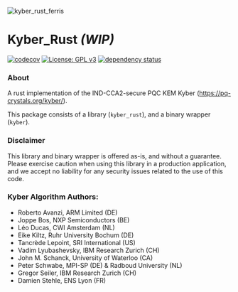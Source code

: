 ![kyber_rust_ferris](./kyber_rust_ferris.png)

# Kyber_Rust _(WIP)_

[![codecov](https://codecov.io/github/supinie/kyber_rust/branch/main/graph/badge.svg?token=S7UTUFQ8M5)](https://codecov.io/github/supinie/kyber_rust)
[![License: GPL v3](https://img.shields.io/badge/License-GPLv3-blue.svg)](https://www.gnu.org/licenses/gpl-3.0)
[![dependency status](https://deps.rs/repo/github/supinie/kyber_rust/status.svg?path=.%2F)](https://deps.rs/repo/github/supinie/kyber_rust?path=.%2F)

### About

A rust implementation of the IND-CCA2-secure PQC KEM Kyber (https://pq-crystals.org/kyber/).

This package consists of a library (`kyber_rust`), and a binary wrapper (`kyber`).

### Disclaimer

This library and binary wrapper is offered as-is, and without a guarantee. Please exercise caution when using this library in a production application, and we accept no liability for any security issues related to the use of this code.

### Kyber Algorithm Authors:

- Roberto Avanzi, ARM Limited (DE)
- Joppe Bos, NXP Semiconductors (BE)
- Léo Ducas, CWI Amsterdam (NL)
- Eike Kiltz, Ruhr University Bochum (DE)
- Tancrède Lepoint, SRI International (US)
- Vadim Lyubashevsky, IBM Research Zurich (CH)
- John M. Schanck, University of Waterloo (CA)
- Peter Schwabe, MPI-SP (DE) & Radboud University (NL)
- Gregor Seiler, IBM Research Zurich (CH)
- Damien Stehle, ENS Lyon (FR)

